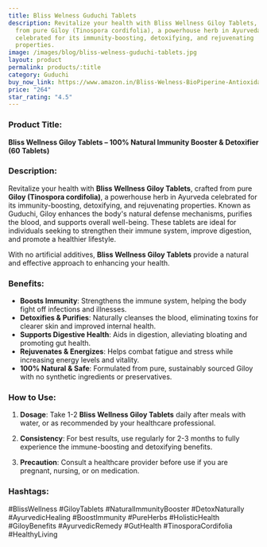 ```yaml
---
title: Bliss Welness Guduchi Tablets
description: Revitalize your health with Bliss Wellness Giloy Tablets, crafted
  from pure Giloy (Tinospora cordifolia), a powerhouse herb in Ayurveda
  celebrated for its immunity-boosting, detoxifying, and rejuvenating
  properties.
image: /images/blog/bliss-welness-guduchi-tablets.jpg
layout: product
permalink: products/:title
category: Guduchi
buy_now_link: https://www.amazon.in/Bliss-Welness-BioPiperine-Antioxidant-Supplement/dp/B09FGWLT38/ref=sr_1_59_sspa?crid=1TX1M06Q0LCMB&tag=ayushmonk-21
price: "264"
star_rating: "4.5"
---
```

### Product Title:
**Bliss Wellness Giloy Tablets – 100% Natural Immunity Booster & Detoxifier (60 Tablets)**

### Description:
Revitalize your health with **Bliss Wellness Giloy Tablets**, crafted from pure **Giloy (Tinospora cordifolia)**, a powerhouse herb in Ayurveda celebrated for its immunity-boosting, detoxifying, and rejuvenating properties. Known as Guduchi, Giloy enhances the body's natural defense mechanisms, purifies the blood, and supports overall well-being. These tablets are ideal for individuals seeking to strengthen their immune system, improve digestion, and promote a healthier lifestyle. 

With no artificial additives, **Bliss Wellness Giloy Tablets** provide a natural and effective approach to enhancing your health.

### Benefits:
- **Boosts Immunity**: Strengthens the immune system, helping the body fight off infections and illnesses.
- **Detoxifies & Purifies**: Naturally cleanses the blood, eliminating toxins for clearer skin and improved internal health.
- **Supports Digestive Health**: Aids in digestion, alleviating bloating and promoting gut health.
- **Rejuvenates & Energizes**: Helps combat fatigue and stress while increasing energy levels and vitality.
- **100% Natural & Safe**: Formulated from pure, sustainably sourced Giloy with no synthetic ingredients or preservatives.

### How to Use:
1. **Dosage**: Take 1-2 **Bliss Wellness Giloy Tablets** daily after meals with water, or as recommended by your healthcare professional.
   
2. **Consistency**: For best results, use regularly for 2-3 months to fully experience the immune-boosting and detoxifying benefits.

3. **Precaution**: Consult a healthcare provider before use if you are pregnant, nursing, or on medication.

### Hashtags:
#BlissWellness #GiloyTablets #NaturalImmunityBooster #DetoxNaturally #AyurvedicHealing #BoostImmunity #PureHerbs #HolisticHealth #GiloyBenefits #AyurvedicRemedy #GutHealth #TinosporaCordifolia #HealthyLiving
